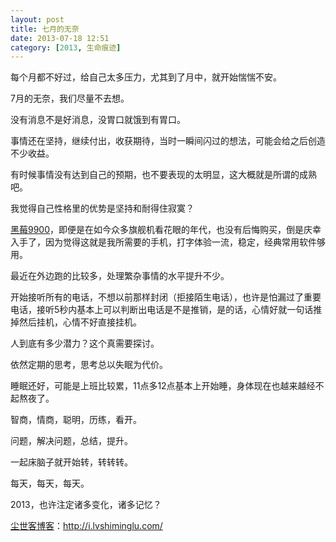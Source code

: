 ```yaml
---
layout: post
title: 七月的无奈
date: 2013-07-18 12:51
category: [2013, 生命痕迹]
---
```

每个月都不好过，给自己太多压力，尤其到了月中，就开始惴惴不安。

7月的无奈，我们尽量不去想。

没有消息不是好消息，没胃口就饿到有胃口。

事情还在坚持，继续付出，收获期待，当时一瞬间闪过的想法，可能会给之后创造不少收益。

有时候事情没有达到自己的预期，也不要表现的太明显，这大概就是所谓的成熟吧。

我觉得自己性格里的优势是坚持和耐得住寂寞？

<a href="http://i.lvshiminglu.com/tag/%e9%bb%91%e8%8e%939900" target="_blank">黑莓9900</a>，即便是在如今众多旗舰机看花眼的年代，也没有后悔购买，倒是庆幸入手了，因为觉得这就是我所需要的手机，打字体验一流，稳定，经典常用软件够用。

最近在外边跑的比较多，处理繁杂事情的水平提升不少。

开始接听所有的电话，不想以前那样封闭（拒接陌生电话），也许是怕漏过了重要电话，接听5秒内基本上可以判断出电话是不是推销，是的话，心情好就一句话推掉然后挂机，心情不好直接挂机。

人到底有多少潜力？这个真需要探讨。

依然定期的思考，思考总以失眠为代价。

睡眠还好，可能是上班比较累，11点多12点基本上开始睡，身体现在也越来越经不起熬夜了。

智商，情商，聪明，历练，看开。

问题，解决问题，总结，提升。

一起床脑子就开始转，转转转。

每天，每天，每天。

2013，也许注定诸多变化，诸多记忆？ 

<a href="http://i.lvshiminglu.com/">尘世客博客</a>：<a href="http://i.lvshiminglu.com/">http://i.lvshiminglu.com/</a>

